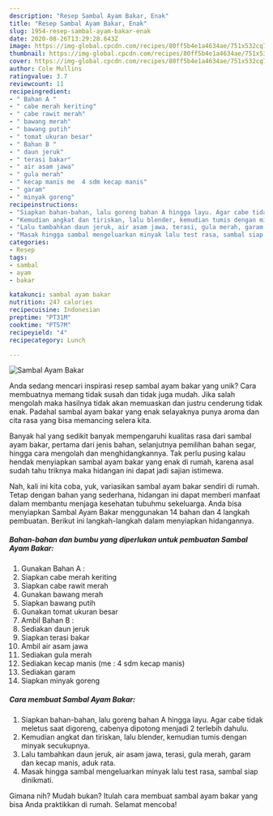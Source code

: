 ```yaml
---
description: "Resep Sambal Ayam Bakar, Enak"
title: "Resep Sambal Ayam Bakar, Enak"
slug: 1954-resep-sambal-ayam-bakar-enak
date: 2020-08-26T13:29:28.643Z
image: https://img-global.cpcdn.com/recipes/80ff5b4e1a4634ae/751x532cq70/sambal-ayam-bakar-foto-resep-utama.jpg
thumbnail: https://img-global.cpcdn.com/recipes/80ff5b4e1a4634ae/751x532cq70/sambal-ayam-bakar-foto-resep-utama.jpg
cover: https://img-global.cpcdn.com/recipes/80ff5b4e1a4634ae/751x532cq70/sambal-ayam-bakar-foto-resep-utama.jpg
author: Cole Mullins
ratingvalue: 3.7
reviewcount: 11
recipeingredient:
- " Bahan A "
- " cabe merah keriting"
- " cabe rawit merah"
- " bawang merah"
- " bawang putih"
- " tomat ukuran besar"
- " Bahan B "
- " daun jeruk"
- " terasi bakar"
- " air asam jawa"
- " gula merah"
- " kecap manis me  4 sdm kecap manis"
- " garam"
- " minyak goreng"
recipeinstructions:
- "Siapkan bahan-bahan, lalu goreng bahan A hingga layu. Agar cabe tidak meletus saat digoreng, cabenya dipotong menjadi 2 terlebih dahulu."
- "Kemudian angkat dan tiriskan, lalu blender, kemudian tumis dengan minyak secukupnya."
- "Lalu tambahkan daun jeruk, air asam jawa, terasi, gula merah, garam dan kecap manis, aduk rata."
- "Masak hingga sambal mengeluarkan minyak lalu test rasa, sambal siap dinikmati."
categories:
- Resep
tags:
- sambal
- ayam
- bakar

katakunci: sambal ayam bakar 
nutrition: 247 calories
recipecuisine: Indonesian
preptime: "PT31M"
cooktime: "PT57M"
recipeyield: "4"
recipecategory: Lunch

---
```



![Sambal Ayam Bakar](https://img-global.cpcdn.com/recipes/80ff5b4e1a4634ae/751x532cq70/sambal-ayam-bakar-foto-resep-utama.jpg)

Anda sedang mencari inspirasi resep sambal ayam bakar yang unik? Cara membuatnya memang tidak susah dan tidak juga mudah. Jika salah mengolah maka hasilnya tidak akan memuaskan dan justru cenderung tidak enak. Padahal sambal ayam bakar yang enak selayaknya punya aroma dan cita rasa yang bisa memancing selera kita.

Banyak hal yang sedikit banyak mempengaruhi kualitas rasa dari sambal ayam bakar, pertama dari jenis bahan, selanjutnya pemilihan bahan segar, hingga cara mengolah dan menghidangkannya. Tak perlu pusing kalau hendak menyiapkan sambal ayam bakar yang enak di rumah, karena asal sudah tahu triknya maka hidangan ini dapat jadi sajian istimewa.




Nah, kali ini kita coba, yuk, variasikan sambal ayam bakar sendiri di rumah. Tetap dengan bahan yang sederhana, hidangan ini dapat memberi manfaat dalam membantu menjaga kesehatan tubuhmu sekeluarga. Anda bisa menyiapkan Sambal Ayam Bakar menggunakan 14 bahan dan 4 langkah pembuatan. Berikut ini langkah-langkah dalam menyiapkan hidangannya.

<!--inarticleads1-->

##### Bahan-bahan dan bumbu yang diperlukan untuk pembuatan Sambal Ayam Bakar:

1. Gunakan  Bahan A :
1. Siapkan  cabe merah keriting
1. Siapkan  cabe rawit merah
1. Gunakan  bawang merah
1. Siapkan  bawang putih
1. Gunakan  tomat ukuran besar
1. Ambil  Bahan B :
1. Sediakan  daun jeruk
1. Siapkan  terasi bakar
1. Ambil  air asam jawa
1. Sediakan  gula merah
1. Sediakan  kecap manis (me : 4 sdm kecap manis)
1. Sediakan  garam
1. Siapkan  minyak goreng




<!--inarticleads2-->

##### Cara membuat Sambal Ayam Bakar:

1. Siapkan bahan-bahan, lalu goreng bahan A hingga layu. Agar cabe tidak meletus saat digoreng, cabenya dipotong menjadi 2 terlebih dahulu.
1. Kemudian angkat dan tiriskan, lalu blender, kemudian tumis dengan minyak secukupnya.
1. Lalu tambahkan daun jeruk, air asam jawa, terasi, gula merah, garam dan kecap manis, aduk rata.
1. Masak hingga sambal mengeluarkan minyak lalu test rasa, sambal siap dinikmati.




Gimana nih? Mudah bukan? Itulah cara membuat sambal ayam bakar yang bisa Anda praktikkan di rumah. Selamat mencoba!
